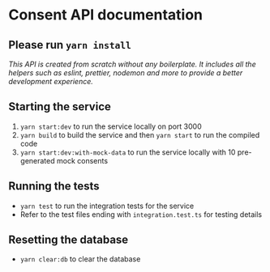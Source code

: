# Consent API documentation

## Please run `yarn install`

*This API is created from scratch without any boilerplate. It includes all the helpers such as eslint, prettier, nodemon and more to provide a better development experience.*

## Starting the service
1. `yarn start:dev` to run the service locally on port 3000
2. `yarn build` to build the service and then `yarn start` to run the compiled code
3. `yarn start:dev:with-mock-data` to run the service locally with 10 pre-generated mock consents

## Running the tests
* `yarn test` to run the integration tests for the service
* Refer to the test files ending with `integration.test.ts` for testing details

## Resetting the database
* `yarn clear:db` to clear the database